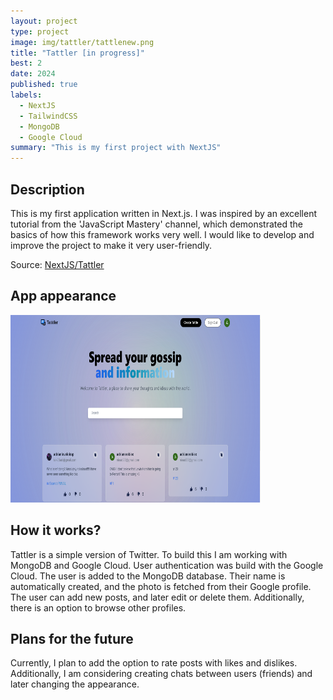 ```yaml
---
layout: project
type: project
image: img/tattler/tattlenew.png
title: "Tattler [in progress]"
best: 2
date: 2024
published: true
labels:
  - NextJS
  - TailwindCSS
  - MongoDB
  - Google Cloud
summary: "This is my first project with NextJS"
---
```


## Description
This is my first application written in Next.js. I was inspired by an excellent tutorial from the 'JavaScript Mastery' channel, which demonstrated the basics of how this framework works very well. I would like to develop and improve the project to make it very user-friendly.

Source: <a href="https://github.com/23adrian2300/NextJS_Project">NextJS/Tattler</a>

## App appearance

<div class="text-center p-4">
  <img width="400" height="300" src="../img/tattler/tattleMain.png" class="img-thumbnail" >

</div>

## How it works?
Tattler is a simple version of Twitter. To build this I am working with MongoDB and Google Cloud. User authentication was build with the Google Cloud. The user is added to the MongoDB database. Their name is automatically created, and the photo is fetched from their Google profile. The user can add new posts, and later edit or delete them. Additionally, there is an option to browse other profiles.

## Plans for the future
Currently, I plan to add the option to rate posts with likes and dislikes. Additionally, I am considering creating chats between users (friends) and later changing the appearance.

